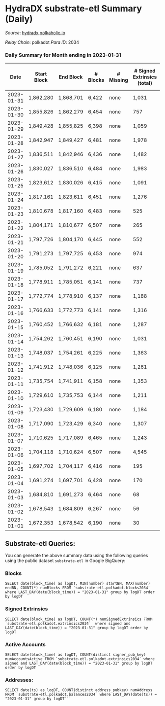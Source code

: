 # HydraDX substrate-etl Summary (Daily)

_Source_: [hydradx.polkaholic.io](https://hydradx.polkaholic.io)

*Relay Chain*: polkadot
*Para ID*: 2034



### Daily Summary for Month ending in 2023-01-31


| Date | Start Block | End Block | # Blocks | # Missing | # Signed Extrinsics (total) | # Active Accounts | # Addresses with Balances | # Events | # Transfers | # XCM Transfers In | # XCM Transfers Out |
| ---- | ----------- | --------- | -------- | --------- | --------------------------- | ----------------- | ------------------------- | -------- | ----------- | ------------------ | ------------------- |
| 2023-01-31 | 1,862,280 | 1,868,701 | 6,422 | none  | 1,031 | 152 | 23,205 | 32,284 | 1,595  | 61 ($90,200.82) | 58 ($56,583.28) |
| 2023-01-30 | 1,855,826 | 1,862,279 | 6,454 | none  | 757 | 160 | 23,195 | 28,786 | 1,172  | 46 ($22,273.27) | 54 ($15,668.32) |
| 2023-01-29 | 1,849,428 | 1,855,825 | 6,398 | none  | 1,059 | 171 | 23,182 | 32,477 | 1,665  | 69 ($67,509.07) | 66 ($77,246.81) |
| 2023-01-28 | 1,842,947 | 1,849,427 | 6,481 | none  | 1,978 | 250 | 23,174 | 42,735 | 2,856  | 110 ($120,279.43) | 85 ($92,331.17) |
| 2023-01-27 | 1,836,511 | 1,842,946 | 6,436 | none  | 1,482 | 293 | 23,136 | 35,958 | 1,935  | 94 ($51,088.10) | 67 ($55,007.60) |
| 2023-01-26 | 1,830,027 | 1,836,510 | 6,484 | none  | 1,983 | 357 | 23,111 | 41,052 | 2,687  | 160 ($132,296.01) | 125 ($70,142.12) |
| 2023-01-25 | 1,823,612 | 1,830,026 | 6,415 | none  | 1,091 | 229 | 23,079 | 32,171 | 1,361  | 88 ($49,338.99) | 67 ($22,981.72) |
| 2023-01-24 | 1,817,161 | 1,823,611 | 6,451 | none  | 1,276 | 331 | 23,059 | 34,078 | 1,720  | 85 ($14,294.67) | 58 ($19,182.28) |
| 2023-01-23 | 1,810,678 | 1,817,160 | 6,483 | none  | 525 | 118 | 23,038 | 26,156 | 784  | 30 ($11,714.73) | 33 ($9,829.93) |
| 2023-01-22 | 1,804,171 | 1,810,677 | 6,507 | none  | 265 | 81 | 23,024 | 23,081 | 398  | 16 ($6,420.24) | 18 ($4,368.43) |
| 2023-01-21 | 1,797,726 | 1,804,170 | 6,445 | none  | 552 | 105 | 23,022 | 26,372 | 849  | 28 ($5,442.53) | 36 ($92,613.78) |
| 2023-01-20 | 1,791,273 | 1,797,725 | 6,453 | none  | 974 | 170 | 23,017 | 30,565 | 1,175  | 52 ($13,284.43) | 40 ($18,234.55) |
| 2023-01-19 | 1,785,052 | 1,791,272 | 6,221 | none  | 637 | 133 | 23,006 | 26,363 | 861  | 35 ($12,682.12) | 21 ($24,230.56) |
| 2023-01-18 | 1,778,911 | 1,785,051 | 6,141 | none  | 737 | 147 | 23,002 | 27,833 | 1,107  | 68 ($32,474.94) | 39 ($21,427.48) |
| 2023-01-17 | 1,772,774 | 1,778,910 | 6,137 | none  | 1,188 | 144 | 22,991 | 33,444 | 1,879  | 84 ($29,549.59) | 44 ($59,747.89) |
| 2023-01-16 | 1,766,633 | 1,772,773 | 6,141 | none  | 1,316 | 175 | 22,978 | 34,230 | 1,901  | 68 ($20,525.98) | 67 ($23,440.03) |
| 2023-01-15 | 1,760,452 | 1,766,632 | 6,181 | none  | 1,287 | 175 | 22,952 | 34,431 | 1,931  | 59 ($58,526.97) | 62 ($31,564.82) |
| 2023-01-14 | 1,754,262 | 1,760,451 | 6,190 | none  | 1,031 | 180 | 22,945 | 31,146 | 1,449  | 70 ($128,147.21) | 65 ($147,175.57) |
| 2023-01-13 | 1,748,037 | 1,754,261 | 6,225 | none  | 1,363 | 204 | 22,933 | 34,461 | 1,806  | 74 ($50,342.22) | 69 ($49,926.55) |
| 2023-01-12 | 1,741,912 | 1,748,036 | 6,125 | none  | 1,261 | 264 | 22,910 | 33,394 | 1,668  | 89 ($87,527.80) | 49 ($55,156.62) |
| 2023-01-11 | 1,735,754 | 1,741,911 | 6,158 | none  | 1,353 | 198 | 22,895 | 32,470 | 1,718  | 87 ($65,716.58) | 51 ($41,278.73) |
| 2023-01-10 | 1,729,610 | 1,735,753 | 6,144 | none  | 1,211 | 220 | 22,873 | 30,939 | 1,553  | 82 ($34,170.56) | 49 ($15,596.16) |
| 2023-01-09 | 1,723,430 | 1,729,609 | 6,180 | none  | 1,184 | 273 | 22,855 | 30,887 | 1,418  | 119 ($79,009.73) | 78 ($29,757.52) |
| 2023-01-08 | 1,717,090 | 1,723,429 | 6,340 | none  | 1,307 | 232 | 22,823 | 33,596 | 1,856  | 135 ($48,698.59) | 57 ($32,014.53) |
| 2023-01-07 | 1,710,625 | 1,717,089 | 6,465 | none  | 1,243 | 310 | 22,789 | 33,405 | 1,605  | 159 ($64,323.55) | 106 ($29,524.73) |
| 2023-01-06 | 1,704,118 | 1,710,624 | 6,507 | none  | 4,545 | 981 | 22,752 | 64,501 | 3,949  | 504 ($219,955.06) | 193 ($80,659.60) |
| 2023-01-05 | 1,697,702 | 1,704,117 | 6,416 | none  | 195 | 102 | 22,602 | 21,239 | 59  | 10 ($51,110.88) | 1 ($115.70) |
| 2023-01-04 | 1,691,274 | 1,697,701 | 6,428 | none  | 170 | 44 | 22,576 | 20,903 | 41  | 4 ($11.66) | 2 ($9.67) |
| 2023-01-03 | 1,684,810 | 1,691,273 | 6,464 | none  | 68 | 34 | 22,566 | 20,298 | 21  | 10 ($5.62) | 1 ($5.17) |
| 2023-01-02 | 1,678,543 | 1,684,809 | 6,267 | none  | 56 | 24 | 22,558 | 19,695 | 29  | 12 ($24.72) | 7 ($19.20) |
| 2023-01-01 | 1,672,353 | 1,678,542 | 6,190 | none  | 30 | 15 | 22,547 | 19,191 | 11  | 9 ($17.97) | 10 ($12.47) |

## Substrate-etl Queries:
You can generate the above summary data using the following queries using the public dataset `substrate-etl` in Google BigQuery:


### Blocks
```
SELECT date(block_time) as logDT, MIN(number) startBN, MAX(number) endBN, COUNT(*) numBlocks FROM `substrate-etl.polkadot.blocks2034`  where LAST_DAY(date(block_time)) = "2023-01-31" group by logDT order by logDT
```


### Signed Extrinsics
```
SELECT date(block_time) as logDT, COUNT(*) numSignedExtrinsics FROM `substrate-etl.polkadot.extrinsics2034`  where signed and LAST_DAY(date(block_time)) = "2023-01-31" group by logDT order by logDT
```


### Active Accounts
```
SELECT date(block_time) as logDT, COUNT(distinct signer_pub_key) numAccountsActive FROM `substrate-etl.polkadot.extrinsics2034` where signed and LAST_DAY(date(block_time)) = "2023-01-31" group by logDT order by logDT
```


### Addresses:
```
SELECT date(ts) as logDT, COUNT(distinct address_pubkey) numAddress FROM `substrate-etl.polkadot.balances2034` where LAST_DAY(date(ts)) = "2023-01-31" group by logDT```

